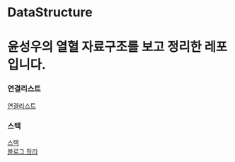 # DataStructure

# 윤성우의 열혈 자료구조를 보고 정리한 레포입니다.

### 연결리스트 
[연결리스트](./C/LinkedList)

### 스택
[스택](./C/Stack)   
[블로그 정리](https://medium.com/@ohsg0226/stack-3957a8ee4003)

